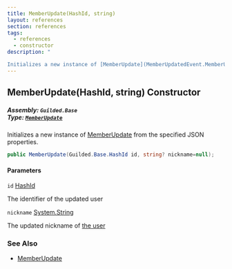 ```yaml
---
title: MemberUpdate(HashId, string)
layout: references
section: references
tags:
  - references
  - constructor
description: "

Initializes a new instance of [MemberUpdate](MemberUpdatedEvent.MemberUpdate 'Guilded.Base.Events.MemberUpdatedEvent.MemberUpdate') from the specified JSON properties."
---
```


## MemberUpdate(HashId, string) Constructor
##### **Assembly:** `Guilded.Base`<br/>**Type:** [`MemberUpdate`](MemberUpdatedEvent.MemberUpdate 'Guilded.Base.Events.MemberUpdatedEvent.MemberUpdate')

Initializes a new instance of [MemberUpdate](MemberUpdatedEvent.MemberUpdate 'Guilded.Base.Events.MemberUpdatedEvent.MemberUpdate') from the specified JSON properties.

```csharp
public MemberUpdate(Guilded.Base.HashId id, string? nickname=null);
```
#### Parameters

<a name='Guilded.Base.Events.MemberUpdatedEvent.MemberUpdate.MemberUpdate(Guilded.Base.HashId,string).id'></a>

`id` [HashId](HashId 'Guilded.Base.HashId')

The identifier of the updated user

<a name='Guilded.Base.Events.MemberUpdatedEvent.MemberUpdate.MemberUpdate(Guilded.Base.HashId,string).nickname'></a>

`nickname` [System.String](https://docs.microsoft.com/en-us/dotnet/api/System.String 'System.String')

The updated nickname of [the user](User 'Guilded.Base.Users.User')

### See Also
- [MemberUpdate](MemberUpdatedEvent.MemberUpdate 'Guilded.Base.Events.MemberUpdatedEvent.MemberUpdate')